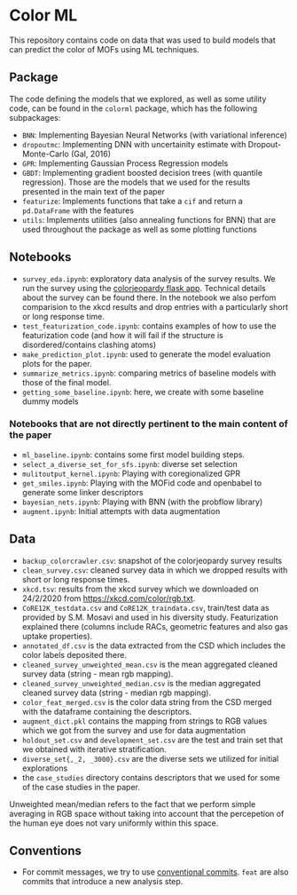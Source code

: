 # Color ML

This repository contains code on data that was used to build models that can predict the color of MOFs using ML techniques.

## Package

The code defining the models that we explored, as well as some utility code, can be found in the `colorml` package, which has the following subpackages:

- `BNN`: Implementing Bayesian Neural Networks (with variational inference)
- `dropoutmc`: Implementing DNN with uncertainity estimate with Dropout-Monte-Carlo (Gal, 2016)
- `GPR`: Implementing Gaussian Process Regression models
- `GBDT`: Implementing gradient boosted decision trees (with quantile regression). Those are the models that we used for the results presented in the main text of the paper
- `featurize`: Implements functions that take a `cif` and return a `pd.DataFrame` with the features
- `utils`: Implements utilities (also annealing functions for BNN) that are used throughout the package as well as some plotting functions

## Notebooks

- `survey_eda.ipynb`: exploratory data analysis of the survey results. We run the survey using the [colorjeopardy flask app](https://github.com/kjappelbaum/colorjeopardy). Technical details about the survey can be found there. In the notebook we also perfom comparision to the xkcd results and drop entries with a particularly short or long response time.
- `test_featurization_code.ipynb`: contains examples of how to use the featurization code (and how it will fail if the structure is disordered/contains clashing atoms)
- `make_prediction_plot.ipynb`: used to generate the model evaluation plots for the paper.
- `summarize_metrics.ipynb`: comparing metrics of baseline models with those of the final model.
- `getting_some_baseline.ipynb`: here, we create with some baseline dummy models

### Notebooks that are not directly pertinent to the main content of the paper

- `ml_baseline.ipynb`: contains some first model building steps.
- `select_a_diverse_set_for_sfs.ipynb`: diverse set selection
- `mulitoutput_kernel.ipynb`: Playing with coregionalized GPR
- `get_smiles.ipynb`: Playing with the MOFid code and openbabel to generate some linker descriptors
- `bayesian_nets.ipynb`: Playing with BNN (with the probflow library)
- `augment.ipynb`: Initial attempts with data augmentation

## Data

- `backup_colorcrawler.csv`: snapshot of the colorjeopardy survey results
- `clean_survey.csv`: cleaned survey data in which we dropped results with short or long response times.
- `xkcd.tsv`: results from the xkcd survey which we downloaded on 24/2/2020 from https://xkcd.com/color/rgb.txt.
- `CoRE12K_testdata.csv` and `CoRE12K_traindata.csv`, train/test data as provided by S.M. Mosavi and used in his diversity study. Featurization explained there (columns include RACs, geometric features and also gas uptake properties).
- `annotated_df.csv` is the data extracted from the CSD which includes the color labels deposited there.
- `cleaned_survey_unweighted_mean.csv` is the mean aggregated cleaned survey data (string - mean rgb mapping).
- `cleaned_survey_unweighted_median.csv` is the median aggregated cleaned survey data (string - median rgb mapping).
- `color_feat_merged.csv` is the color data string from the CSD merged with the dataframe containing the descriptors.
- `augment_dict.pkl` contains the mapping from strings to RGB values which we got from the survey and use for data augmentation
- `holdout_set.csv` and `development_set.csv` are the test and train set that we obtained with iterative stratification.
- `diverse_set{,_2, _3000}.csv` are the diverse sets we utilized for initial explorations
- the `case_studies` directory contains descriptors that we used for some of the case studies in the paper.

Unweighted mean/median refers to the fact that we perform simple averaging in RGB space without taking into account that the percepetion of the human eye does not vary uniformly within this space.

## Conventions

- For commit messages, we try to use [conventional commits](https://www.conventionalcommits.org/en/v1.0.0-beta.2/). `feat` are also commits that introduce a new analysis step.
